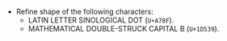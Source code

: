 * Refine shape of the following characters:
  - LATIN LETTER SINOLOGICAL DOT (`U+A78F`).
  - MATHEMATICAL DOUBLE-STRUCK CAPITAL B (`U+1D539`).
